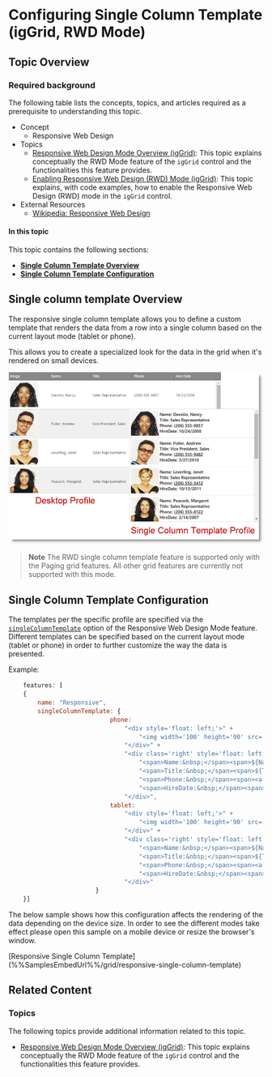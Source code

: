 ﻿<!--
|metadata|
{
    "fileName": "iggrid-responsive-web-design-mode-configuring-single-column-template",
    "controlName": "",
    "tags": []
}
|metadata|
-->

# Configuring Single Column Template (igGrid, RWD Mode)

## Topic Overview

### Required background

The following table lists the concepts, topics, and articles required as a prerequisite to understanding this topic.

- Concept
    - Responsive Web Design
- Topics
    - [Responsive Web Design Mode Overview (igGrid)](igGrid-Responsive-Web-Design-Mode-Overview.html): This topic explains conceptually the RWD Mode feature of the `igGrid` control and the functionalities this feature provides.
    - [Enabling Responsive Web Design (RWD) Mode (igGrid)](igGrid-Enabling-Responsive-Web-Design-Mode.html): This topic explains, with code examples, how to enable the Responsive Web Design (RWD) mode in the `igGrid` control.
- External Resources
    -   [Wikipedia: Responsive Web Design](http://en.wikipedia.org/wiki/Responsive_web_design)


#### In this topic

This topic contains the following sections:

-   [**Single Column Template Overview**](#overview)
-   [**Single Column Template Configuration**](#configuring)

## <a id="overview"></a> Single column template Overview

The responsive single column template allows you to define a custom template that renders the data from a row into a single column based on the current layout mode (tablet or phone).

This allows you to create a specialized look for the data in the grid when it's rendered on small devices.

![](images/Configuring_Single_Column_Temaplte.png)

>**Note** The RWD single column template feature is supported only with the Paging grid features. All other grid features are currently not supported with this mode.

## <a id="configuring"></a> Single Column Template Configuration

The templates per the specific profile are specified via the [`singleColumnTemplate`](%%jQueryApiUrl%%/ui.iggridresponsive#options:singleColumnTemplate) option of the Responsive Web Design Mode feature. 
Different templates can be specified based on the current layout mode (tablet or phone) in order to further customize the way the data is presented.

Example:
```js 
    features: [
    {
        name: "Responsive",
        singleColumnTemplate: {
                            phone:
                                "<div style='float: left;'>" +
                                    "<img width='100' height='90' src='${ImageUrl}'></img>" +
                                "</div>" +
                                "<div class='right' style='float: left; font-size: 1.1em;'>" +
                                    "<span>Name:&nbsp;</span><span>${Name}</span><br/>" +
                                    "<span>Title:&nbsp;</span><span>${Title}</span><br/>" +
                                    "<span>Phone:&nbsp;</span><span><a href='${PhoneUrl}'>${Phone}</a></span><br/>" +
                                    "<span>HireDate:&nbsp;</span><span>${HireDate}</span><br/>" +
                                "</div>",
                            tablet:
                                "<div style='float: left;'>" +
                                    "<img width='100' height='90' src='${ImageUrl}'></img>" +
                                "</div>" +
                                "<div class='right' style='float: left; font-size: 0.9em;'>" +
                                    "<span>Name:&nbsp;</span><span>${Name}</span><br/>" +
                                    "<span>Title:&nbsp;</span><span>${Title}</span><br/>" +
                                    "<span>Phone:&nbsp;</span><span><a href='${PhoneUrl}'>${Phone}</a></span><br/>" +
                                    "<span>HireDate:&nbsp;</span><span>${HireDate}</span><br/>" +
                                "</div>"
                        }
    }]
```

The below sample shows how this configuration affects the rendering of the data depending on the device size.
In order to see the different modes take effect please open this sample on a mobile device or resize the browser's window.

<div class="embed-sample">
   [Responsive Single Column Template](%%SamplesEmbedUrl%%/grid/responsive-single-column-template)
</div>

## <a id="related-content"></a> Related Content

### <a id="topics"></a> Topics

The following topics provide additional information related to this topic.


- [Responsive Web Design Mode Overview (igGrid)](igGrid-Responsive-Web-Design-Mode-Overview.html): This topic explains conceptually the RWD Mode feature of the `igGrid` control and the functionalities this feature provides.



 

 


